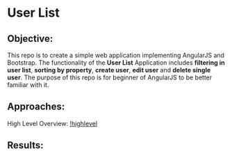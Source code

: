# User List

## Objective:

This repo is to create a simple web application implementing AngularJS and Bootstrap. The functionality of the **User List** Application includes **filtering in user list**, **sorting by property**, **create user**, **edit user** and **delete single user**. The purpose of this repo is for beginner of AngularJS to be better familiar with it.

## Approaches:
High Level Overview:
[!highlevel](img/highlevel.png)




## Results: